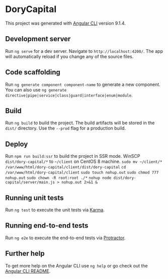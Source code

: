 # DoryCapital

This project was generated with [Angular CLI](https://github.com/angular/angular-cli) version 9.1.4.

## Development server

Run `ng serve` for a dev server. Navigate to `http://localhost:4200/`. The app will automatically reload if you change any of the source files.

## Code scaffolding

Run `ng generate component component-name` to generate a new component. You can also use `ng generate directive|pipe|service|class|guard|interface|enum|module`.

## Build

Run `ng build` to build the project. The build artifacts will be stored in the `dist/` directory. Use the `--prod` flag for a production build.

## Deploy

Run `npm run build:ssr` to build the project in SSR mode.
WinSCP `dist/dory-capital/*` to `~/client` on CentOS 8 machine.
`sudo mv ~/client/* /var/www/html/dory-capital/client/dist/dory-capital`
`cd /var/www/html/dory-capital/client`
`sudo touch nohup.out`
`sudo chmod 777 nohup.out`
`sudo chown -R root:root ./*`
`nohup node dist/dory-capital/server/main.js > nohup.out 2>&1 &`

## Running unit tests

Run `ng test` to execute the unit tests via [Karma](https://karma-runner.github.io).

## Running end-to-end tests

Run `ng e2e` to execute the end-to-end tests via [Protractor](http://www.protractortest.org/).

## Further help

To get more help on the Angular CLI use `ng help` or go check out the [Angular CLI README](https://github.com/angular/angular-cli/blob/master/README.md).
